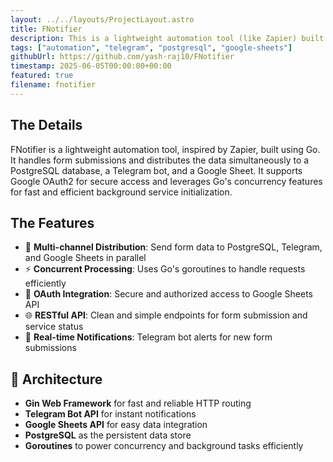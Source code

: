 ```yaml
---
layout: ../../layouts/ProjectLayout.astro
title: FNotifier
description: This is a lightweight automation tool (like Zapier) built with Go.
tags: ["automation", "telegram", "postgresql", "google-sheets"]
githubUrl: https://github.com/yash-raj10/FNotifier
timestamp: 2025-06-05T00:00:00+00:00
featured: true
filename: fnotifier
---
```


## The Details

FNotifier is a lightweight automation tool, inspired by Zapier, built using Go. It handles form submissions and distributes the data simultaneously to a PostgreSQL database, a Telegram bot, and a Google Sheet. It supports Google OAuth2 for secure access and leverages Go's concurrency features for fast and efficient background service initialization.

## The Features

- 🔁 **Multi-channel Distribution**: Send form data to PostgreSQL, Telegram, and Google Sheets in parallel
- ⚡ **Concurrent Processing**: Uses Go's goroutines to handle requests efficiently
- 🔐 **OAuth Integration**: Secure and authorized access to Google Sheets API
- 🌐 **RESTful API**: Clean and simple endpoints for form submission and service status
- 🔔 **Real-time Notifications**: Telegram bot alerts for new form submissions

## 🧩 Architecture

- **Gin Web Framework** for fast and reliable HTTP routing
- **Telegram Bot API** for instant notifications
- **Google Sheets API** for easy data integration
- **PostgreSQL** as the persistent data store
- **Goroutines** to power concurrency and background tasks efficiently
